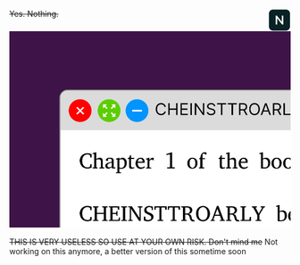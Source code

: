 ~~Yes. Nothing.~~<img src="images/nothing.png" align="right" width="40" height="40">
[![nothing](images/readme.png)](https://liimee.gitlab.io/nothing)

~~THIS IS VERY USELESS SO USE AT YOUR OWN RISK.
Don't mind me~~
Not working on this anymore, a better version of this sometime soon
